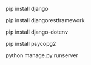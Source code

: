 pip install django

pip install djangorestframework

pip install django-dotenv

pip install psycopg2

python manage.py runserver
